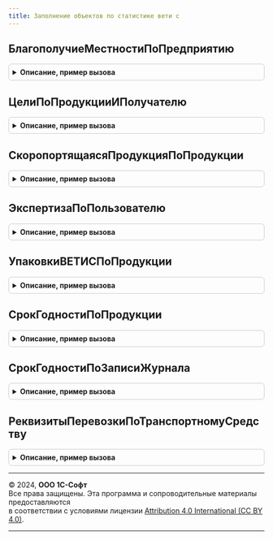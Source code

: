 ```yaml
---
title: Заполнение объектов по статистике вети с
---
```



## БлагополучиеМестностиПоПредприятию
<details style="margin: 1em 0; padding: 0.5em; border: 1px solid #ccc; border-radius: 6px;">

<summary style="font-weight: bold; cursor: pointer;">Описание, пример вызова</summary>

```bsl

// Получает историю поля "Благополучие местности" по предыдущим трем документам "Исходящая транспортная операция ВетИС"
//   * Массив с элементом "Местность благополучна по заразным болезням животных", если не было документов
//   * Массив значений заполнения в иных случаях
//
// Параметры:
//   Предприятие - СправочникСсылка.ПредприятияВЕТИС - грузоотправитель
// Возвращаемое значение:
//   Массив Из Строка - значения заполнения поля "Благополучие местности" в исходящей транспортной операции ВетИС
//     по предыдущим документам площадки
//
Функция БлагополучиеМестностиПоПредприятию(Предприятие) Экспорт
```

Пример вызова
```bsl
Результат = ЗаполнениеОбъектовПоСтатистикеВЕТИС.БлагополучиеМестностиПоПредприятию(Предприятие) 
```
</details>

## ЦелиПоПродукцииИПолучателю
<details style="margin: 1em 0; padding: 0.5em; border: 1px solid #ccc; border-radius: 6px;">

<summary style="font-weight: bold; cursor: pointer;">Описание, пример вызова</summary>

```bsl

// Получает историю поля "Цель" по предыдущим документам "Исходящая транспортная операция ВетИС" на текущего получателя
//   по группе продукции. Ограничивает доступной продукцией.
//
// Параметры:
//   Продукция                  - СправочникСсылка.ПродукцияВЕТИС             - продукция
//   НизкокачественнаяПродукция - Булево, Неопределено                        - признак низкокачественной продукции
//   ХозяйствующийСубъект       - СправочникСсылка.ХозяйствующиеСубъектыВЕТИС - грузополучатель
//   КешированныеЗначения       - ДеревоЗначений, Неопределено                - кешированные значения допустимых целей
//
// Возвращаемое значение:
//   Массив Из СправочникСсылка.ЦелиВЕТИС - значения заполнения поля "Цель" в исходящей транспортной операции ВетИС
//     по предыдущим документам грузополучателя (либо все доступные цели)
//
Функция ЦелиПоПродукцииИПолучателю(Продукция, НизкокачественнаяПродукция, ХозяйствующийСубъект, КешированныеЗначения) Экспорт
```

Пример вызова
```bsl
Результат = ЗаполнениеОбъектовПоСтатистикеВЕТИС.ЦелиПоПродукцииИПолучателю(Продукция, НизкокачественнаяПродукция, ХозяйствующийСубъект, КешированныеЗначения) 
```
</details>

## СкоропортящаясяПродукцияПоПродукции
<details style="margin: 1em 0; padding: 0.5em; border: 1px solid #ccc; border-radius: 6px;">

<summary style="font-weight: bold; cursor: pointer;">Описание, пример вызова</summary>

```bsl

// Получает историю поля "Скоропортящаяся продукция" по предыдущим документам "Производственная операция ВетИС"
//   по текущей продукции
//
// Параметры:
//   Продукция - Массив Из СправочникСсылка.ПродукцияВЕТИС - продукция
//
// Возвращаемое значение:
//   Массив Из СправочникСсылка.ПродукцияВЕТИС - скоропортящаяся продукции
//
Функция СкоропортящаясяПродукцияПоПродукции(Продукция) Экспорт
```

Пример вызова
```bsl
Результат = ЗаполнениеОбъектовПоСтатистикеВЕТИС.СкоропортящаясяПродукцияПоПродукции(Продукция) 
```
</details>

## ЭкспертизаПоПользователю
<details style="margin: 1em 0; padding: 0.5em; border: 1px solid #ccc; border-radius: 6px;">

<summary style="font-weight: bold; cursor: pointer;">Описание, пример вызова</summary>

```bsl

// Получает историю полей "Экспертиза выполнена", "Ветеринарно-санитарная экспертиза" по предыдущим документам
//   "Производственная операция ВетИС" по текущему пользователю
//
// Возвращаемое значение:
//   Структура, Неопределено - значения полей "ЭкспертизаВыполнена" и "ЭкспертизаРезультат" если они совпали
//     в предыдущих документах
//
Функция ЭкспертизаПоПользователю() Экспорт
```

Пример вызова
```bsl
Результат = ЗаполнениеОбъектовПоСтатистикеВЕТИС.ЭкспертизаПоПользователю() 
```
</details>

## УпаковкиВЕТИСПоПродукции
<details style="margin: 1em 0; padding: 0.5em; border: 1px solid #ccc; border-radius: 6px;">

<summary style="font-weight: bold; cursor: pointer;">Описание, пример вызова</summary>

```bsl

// Получает упаковку ВетИС по продукции и уровню упаковки по предыдущим документам "Производственная операция ВетИС"
//
// Параметры:
//   ТаблицаУпаковок - ТаблицаЗначений:
//    * Продукция       - СправочникСсылка.ПродукцияВЕТИС - продукция (ключ поиска);
//    * УровеньУпаковки - ПеречислениеСсылка.УровниУпаковокВЕТИС - уровень упаковки (ключ поиска);
//    * ИдентификаторСтроки - Строка - идентификатор заполняемой строки;
//    * УпаковкаВЕТИС - СправочникСсылка.УпаковкиВЕТИС - заполняемая колонка.
Процедура УпаковкиВЕТИСПоПродукции(ТаблицаУпаковок) Экспорт
```

Пример вызова
```bsl
ЗаполнениеОбъектовПоСтатистикеВЕТИС.УпаковкиВЕТИСПоПродукции(ТаблицаУпаковок) 
```
</details>

## СрокГодностиПоПродукции
<details style="margin: 1em 0; padding: 0.5em; border: 1px solid #ccc; border-radius: 6px;">

<summary style="font-weight: bold; cursor: pointer;">Описание, пример вызова</summary>

```bsl

// Получает срок годности продукции по предыдущим документам "Производственная операция ВетИС"
//
// Параметры:
//   Продукция - Массив Из СправочникСсылка.ПродукцияВЕТИС - продукция
//
// Возвращаемое значение:
//   Соответствие - сроки годности продукции по предыдущим документам:
//    * Ключ     - СправочникСсылка.ПродукцияВЕТИС - продукция
//    * Значение - Структура - точности заполнения даты производства и срока годности, срок годности в часах
//
Функция СрокГодностиПоПродукции(Продукция) Экспорт
```

Пример вызова
```bsl
Результат = ЗаполнениеОбъектовПоСтатистикеВЕТИС.СрокГодностиПоПродукции(Продукция) 
```
</details>

## СрокГодностиПоЗаписиЖурнала
<details style="margin: 1em 0; padding: 0.5em; border: 1px solid #ccc; border-radius: 6px;">

<summary style="font-weight: bold; cursor: pointer;">Описание, пример вызова</summary>

```bsl

// Получает срок годности продукции по журналу продукции ВетИС
//
// Параметры:
//   Продукция - Массив Из СправочникСсылка.ПродукцияВЕТИС - продукция
//
// Возвращаемое значение:
//   Соответствие - сроки годности продукции по предыдущим документам:
//    * Ключ     - СправочникСсылка.ПродукцияВЕТИС - продукция
//    * Значение - Структура - точности заполнения даты производства и срока годности, срок годности в часах
//
Функция СрокГодностиПоЗаписиЖурнала(Продукция) Экспорт
```

Пример вызова
```bsl
Результат = ЗаполнениеОбъектовПоСтатистикеВЕТИС.СрокГодностиПоЗаписиЖурнала(Продукция) 
```
</details>

## РеквизитыПеревозкиПоТранспортномуСредству
<details style="margin: 1em 0; padding: 0.5em; border: 1px solid #ccc; border-radius: 6px;">

<summary style="font-weight: bold; cursor: pointer;">Описание, пример вызова</summary>

```bsl

// Получает перевозчика и способ хранения при перевозке по реквизитам транспортного средства
//   (при полном совпадении реквизитов с одной из предыдущих перевозок, последней по дате если их несколько)
//
// Параметры:
//   РеквизитыТранспортногоСредства - Структура - реквизиты транспортного средства маршрута:
//     * ТипТранспорта - ПеречислениеСсылка.ТипыТранспортаВЕТИС,
//     * ТранспортноеСредство - ОпределяемыйТип.ТранспортныеСредстваВЕТИС,
//     * НомерТранспортногоСредства - ОпределяемыйТип.СтрокаВЕТИС,
//     * НомерАвтомобильногоПрицепа - ОпределяемыйТип.СтрокаВЕТИС,
//     * НомерАвтомобильногоКонтейнера - ОпределяемыйТип.СтрокаВЕТИС.
//
// Возвращаемое значение:
//   Структура - перевозчик и способ хранения:
//    * СпособХранения     - ПеречислениеСсылка.СпособыХраненияПриТранспортировкеВЕТИС,
//    * ПеревозчикХозяйствующийСубъект - СправочникСсылка.ХозяйствующиеСубъектыВЕТИС.
//
Функция РеквизитыПеревозкиПоТранспортномуСредству(РеквизитыТранспортногоСредства) Экспорт
```

Пример вызова
```bsl
Результат = ЗаполнениеОбъектовПоСтатистикеВЕТИС.РеквизитыПеревозкиПоТранспортномуСредству(РеквизитыТранспортногоСредства) 
```
</details>

---

© 2024, **ООО 1С-Софт**  
Все права защищены. Эта программа и сопроводительные материалы предоставляются  
в соответствии с условиями лицензии [Attribution 4.0 International (CC BY 4.0)](https://creativecommons.org/licenses/by/4.0/legalcode).

---
